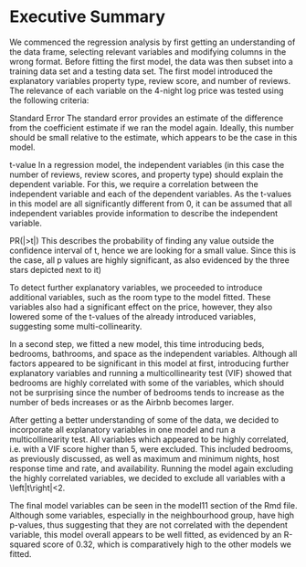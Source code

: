 # Executive Summary

We commenced the regression analysis by first getting an understanding of the data frame, selecting relevant variables and modifying columns in the wrong format. Before fitting the first model, the data was then subset into a training data set and a testing data set. The first model introduced the explanatory variables property type, review score, and number of reviews. The relevance of each variable on the 4-night log price was tested using the following criteria: 

Standard Error
The standard error provides an estimate of the difference from the coefficient estimate if we ran the model again. Ideally, this number should be small relative to the estimate, which appears to be the case in this model. 

t-value
In a regression model, the independent variables (in this case the number of reviews, review scores, and property type) should explain the dependent variable. For this, we require a correlation between the independent variable and each of the dependent variables. As the t-values in this model are all significantly different from 0, it can be assumed that all independent variables provide information to describe the independent variable. 

PR(|>t|)
This describes the probability of finding any value outside the confidence interval of t, hence we are looking for a small value. Since this is the case, all p values are highly significant, as also evidenced by the three stars depicted next to it)

To detect further explanatory variables, we proceeded to introduce additional variables, such as the room type to the model fitted. These variables also had a significant effect on the price, however, they also lowered some of the t-values of the already introduced variables, suggesting some multi-collinearity.

In a second step, we fitted a new model, this time introducing beds, bedrooms, bathrooms, and space as the independent variables. Although all factors appeared to be significant in this model at first, introducing further explanatory variables and running a multicollinearity test (VIF) showed that bedrooms are highly correlated with some of the variables, which should not be surprising since the number of bedrooms tends to increase as the number of beds increases or as the Airbnb becomes larger. 

After getting a better understanding of some of the data, we decided to incorporate all explanatory variables in one model and run a multicollinearity test. All variables which appeared to be highly correlated, i.e. with a VIF score higher than 5, were excluded. This included bedrooms, as previously discussed, as well as maximum and minimum nights, host response time and rate, and availability. Running the model again excluding the highly correlated variables, we decided to exclude all variables with a \left|t\right|<2. 

The final model variables can be seen in the model11 section of the Rmd file. Although some variables, especially in the neighbourhood group, have high p-values, thus suggesting that they are not correlated with the dependent variable, this model overall appears to be well fitted, as evidenced by an R-squared score of 0.32, which is comparatively high to the other models we fitted. 
